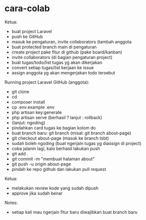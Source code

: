 # cara-colab
Ketua:
- buat project Laravel
- push ke GitHub
- masuk ke pengaturan, invite collaborators (tambah anggota
- buat protected branch main di pengaturan
- create project pake fitur di github (pake board/kanban)
- invite collaborators (di bagian pengaturan project)
- buat tugas/todo/list tugas yg akan dikerjakan 
- convert setiap tugas/list kerjaan ke issue
- assign anggota yg akan mengerjakan todo tersebut

Running project Laravel GitHub (anggota):
- git clone <url GitHub repo>
- cd <nama repo>
- composer install
- cp .env.example .env
- php artisan key:generate
- php artisan serve (berhasil ? lanjut : rollback)
- {lanjut: ngoding}
- pindahkan card tugas ke bagian kolom do
- buat branch baru: git branch <nama branch> (misal: git branch about-page)
- git checkout about-page (masuk ke branch tsbt)
- sudah boleh ngoding (buat ngerjain tugas yg diassign di project)
- coba jalanin lagi, kalo berhasil lakukan push
- git add .
- git commit -m "membuat halaman about"
- git push -u origin about-page
- pindah ke repo github dan lakukan pull request


Ketua:
- melakukan review kode yang sudah dipush
- approve jika sudah benar

Notes:
- setiap kali mau ngerjain fitur baru diwajibkan buat branch baru
